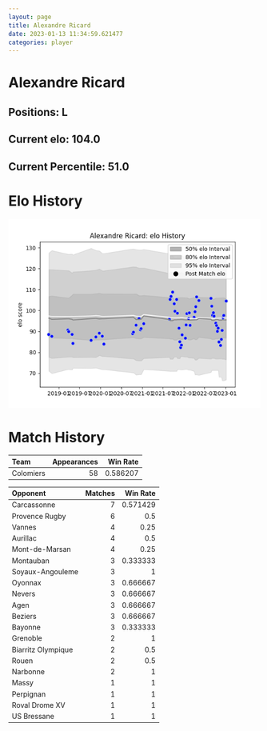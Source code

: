 ```yaml
---  
layout: page  
title: Alexandre Ricard  
date: 2023-01-13 11:34:59.621477  
categories: player  
---
```

# Alexandre Ricard

## Positions: L

## Current elo: 104.0

## Current Percentile: 51.0

# Elo History


![elo history](history_AlexandreRicard.png)
# Match History


| Team      |   Appearances |   Win Rate |
|:----------|--------------:|-----------:|
| Colomiers |            58 |   0.586207 |

| Opponent           |   Matches |   Win Rate |
|:-------------------|----------:|-----------:|
| Carcassonne        |         7 |   0.571429 |
| Provence Rugby     |         6 |   0.5      |
| Vannes             |         4 |   0.25     |
| Aurillac           |         4 |   0.5      |
| Mont-de-Marsan     |         4 |   0.25     |
| Montauban          |         3 |   0.333333 |
| Soyaux-Angouleme   |         3 |   1        |
| Oyonnax            |         3 |   0.666667 |
| Nevers             |         3 |   0.666667 |
| Agen               |         3 |   0.666667 |
| Beziers            |         3 |   0.666667 |
| Bayonne            |         3 |   0.333333 |
| Grenoble           |         2 |   1        |
| Biarritz Olympique |         2 |   0.5      |
| Rouen              |         2 |   0.5      |
| Narbonne           |         2 |   1        |
| Massy              |         1 |   1        |
| Perpignan          |         1 |   1        |
| Roval Drome XV     |         1 |   1        |
| US Bressane        |         1 |   1        |